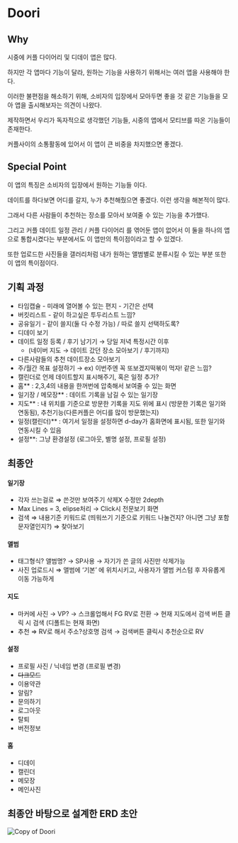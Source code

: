 # Doori

## Why
시중에 커플 다이어리 및 디데이 앱은 많다.

하지만 각 앱마다 기능이 달라, 원하는 기능을 사용하기 위해서는 여러 앱을 사용해야 한다.

이러한 불편점을 해소하기 위해, 소비자의 입장에서 모아두면 좋을 것 같은 기능들을 모아 앱을 출시해보자는 의견이 나왔다.

제작하면서 우리가 독자적으로 생각했던 기능들, 시중의 앱에서 모티브를 따온 기능들이 존재한다.

커플사이의 소통활동에 있어서 이 앱이 큰 비중을 차지했으면 좋겠다.


## Special Point
이 앱의 특징은 소비자의 입장에서 원하는 기능들 이다.

데이트를 하다보면 어디를 갈지, 누가 추천해줬으면 좋겠다. 이런 생각을 해본적이 많다.

그래서 다른 사람들이 추천하는 장소를 모아서 보여줄 수 있는 기능을 추가했다.

그리고 커플 데이트 일정 관리 / 커플 다이어리 를 엮어둔 앱이 없어서 이 둘을 하나의 앱으로 통합시켰다는 부분에서도 이 앱만의 특이점이라고 할  수 있겠다.

또한 업로드한 사진들을 갤러리처럼 내가 원하는 앨범별로 분류시킬 수 있는 부분 또한 이 앱의 특이점이다.

## 기획 과정

- 타임캡슐 - 미래에 열어볼 수 있는 편지 - 기간은 선택
- 버킷리스트 - 같이 하고싶은 투두리스트 느낌?
- 공유일기 - 같이 쓸지(둘 다 수정 가능) / 따로 쓸지 선택하도록?
- 디데이 보기
- 데이트 일정 등록 / 후기 남기기 → 당일 저녁 특정시간 이후
    - (네이버 지도 → 데이트 갔던 장소 모아보기 / 후기까지)
- 다른사람들의 추천 데이트장소 모아보기
- 주/월간 목표 설정하기 → ex) 이번주엔 꼭 또보겠지떡볶이 먹자! 같은 느낌?
- 캘린더로 언제 데이트할지 표시해주기, 혹은 일정 추가?
- 홈** : 2,3,4의 내용을 한꺼번에 압축해서 보여줄 수 있는 화면
- 일기장 /  메모장** : 데이트 기록을 남길 수 있는 일기장
- 지도** : 내 위치를 기준으로 방문한 기록을 지도 위에 표시 (방문한 기록은 일기와 연동됨), 추천기능(다른커플은 어디를 많이 방문했는지)
- 일정(캘린더)** : 여기서 일정을 설정하면 d-day가 홈화면에 표시됨, 또한 일기와 연동시킬 수 있음
- 설정**: 그냥 환경설정 (로그아웃, 별명 설정, 프로필 설정)

## 최종안
#### 일기장
- 각자 쓰는걸로 ⇒ 쓴것만 보여주기 삭제X 수정만 2depth
- Max Lines = 3, elipse처리 → Click시 전문보기 화면
- 검색 ⇒ 내용기준 키워드로 (띄워쓰기 기준으로 키워드 나눌건지? 아니면 그냥 포함 문자열인지?) ⇒ 찾아보기


#### 앨범
- 태그형식? 앨범명? → SP사용 → 자기가 쓴 글의 사진만 삭제가능
- 사진 업로드시 ⇒ 앨범에 ‘기본’ 에 위치시키고, 사용자가 앨범 커스텀 후 자유롭게 이동 가능하게

#### 지도
- 마커에 사진 → VP? → 스크롤업해서 FG RV로 전환 → 현재 지도에서 검색 버튼 클릭 시 검색 (디폴트는 현재 화면)
- 추천 ⇒ RV로 해서 주소?상호명 검색 → 검색버튼 클릭시 추천순으로 RV

#### 설정
- 프로필 사진 / 닉네임 변경 (프로필 변경)
- ~~다크모드~~
- 이용약관
- 알림?
- 문의하기
- 로그아웃
- 탈퇴
- 버전정보

#### 홈
- 디데이
- 캘린더
- 메모장
- 메인사진

## 최종안 바탕으로 설계한 ERD 초안
![Copy of Doori](https://user-images.githubusercontent.com/80454599/227839925-27d4947c-0a4a-4032-9414-9db5440b51f8.png)

